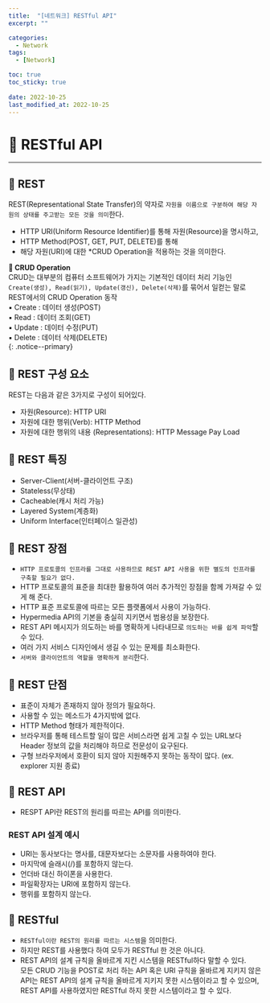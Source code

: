 ```yaml
---
title:  "[네트워크] RESTful API"
excerpt: "" 

categories:
  - Network
tags:
  - [Network]

toc: true
toc_sticky: true
 
date: 2022-10-25
last_modified_at: 2022-10-25
---
```


# 🚀 RESTful API
---
## 📝 REST
REST(Representational State Transfer)의 약자로 `자원을 이름으로 구분하여 해당 자원의 상태를 주고받는 모든 것을 의미`한다.
- HTTP URI(Uniform Resource Identifier)를 통해 자원(Resource)을 명시하고,
- HTTP Method(POST, GET, PUT, DELETE)를 통해
- 해당 자원(URI)에 대한 *CRUD Operation을 적용하는 것을 의미한다.

**📢 CRUD Operation**  
CRUD는 대부분의 컴퓨터 소프트웨어가 가지는 기본적인 데이터 처리 기능인 `Create(생성), Read(읽기), Update(갱신), Delete(삭제)`를 묶어서 일컫는 말로 REST에서의 CRUD Operation 동작   
▪ Create : 데이터 생성(POST)  
▪ Read : 데이터 조회(GET)  
▪ Update : 데이터 수정(PUT)  
▪ Delete : 데이터 삭제(DELETE)  
{: .notice--primary}

## 📝 REST 구성 요소
REST는 다음과 같은 3가지로 구성이 되어있다.
- 자원(Resource): HTTP URI
- 자원에 대한 행위(Verb): HTTP Method
- 자원에 대한 행위의 내용 (Representations): HTTP Message Pay Load

## 📝 REST 특징
- Server-Client(서버-클라이언트 구조)
- Stateless(무상태)
- Cacheable(캐시 처리 가능)
- Layered System(계층화)
- Uniform Interface(인터페이스 일관성)

## 📝 REST 장점
- `HTTP 프로토콜의 인프라를 그대로 사용하므로 REST API 사용을 위한 별도의 인프라를 구축할 필요가 없다.`
- HTTP 프로토콜의 표준을 최대한 활용하여 여러 추가적인 장점을 함께 가져갈 수 있게 해 준다.
- HTTP 표준 프로토콜에 따르는 모든 플랫폼에서 사용이 가능하다.
- Hypermedia API의 기본을 충실히 지키면서 범용성을 보장한다.
- REST API 메시지가 의도하는 바를 명확하게 나타내므로 `의도하는 바를 쉽게 파악`할 수 있다.
- 여러 가지 서비스 디자인에서 생길 수 있는 문제를 최소화한다.
- `서버와 클라이언트의 역할을 명확하게 분리`한다.

## 📝 REST 단점
- 표준이 자체가 존재하지 않아 정의가 필요하다.
- 사용할 수 있는 메소드가 4가지밖에 없다.
- HTTP Method 형태가 제한적이다.
- 브라우저를 통해 테스트할 일이 많은 서비스라면 쉽게 고칠 수 있는 URL보다 Header 정보의 값을 처리해야 하므로 전문성이 요구된다.
- 구형 브라우저에서 호환이 되지 않아 지원해주지 못하는 동작이 많다. (ex. explorer 지원 종료)

## 📝 REST API
- RESPT API란 REST의 원리를 따르는 API를 의미한다.

### REST API 설계 예시
- URI는 동사보다는 명사를, 대문자보다는 소문자를 사용하여야 한다.
- 마지막에 슬래시(/)를 포함하지 않는다.
- 언더바 대신 하이폰을 사용한다.
- 파일확장자는 URI에 포함하지 않는다.
- 행위를 포함하지 않는다.

## 📝 RESTful
- `RESTful이란 REST의 원리를 따르는 시스템`을 의미한다.
- 하지만 REST를 사용했다 하여 모두가 RESTful 한 것은 아니다.
- REST API의 설계 규칙을 올바르게 지킨 시스템을 RESTful하다 말할 수 있다.  
  모든 CRUD 기능을 POST로 처리 하는 API 혹은 URI 규칙을 올바르게 지키지 않은 API는 REST API의 설계 규칙을 올바르게 지키지 못한 시스템이라고 할 수 있으며, REST API를 사용하였지만 RESTful 하지 못한 시스템이라고 할 수 있다.